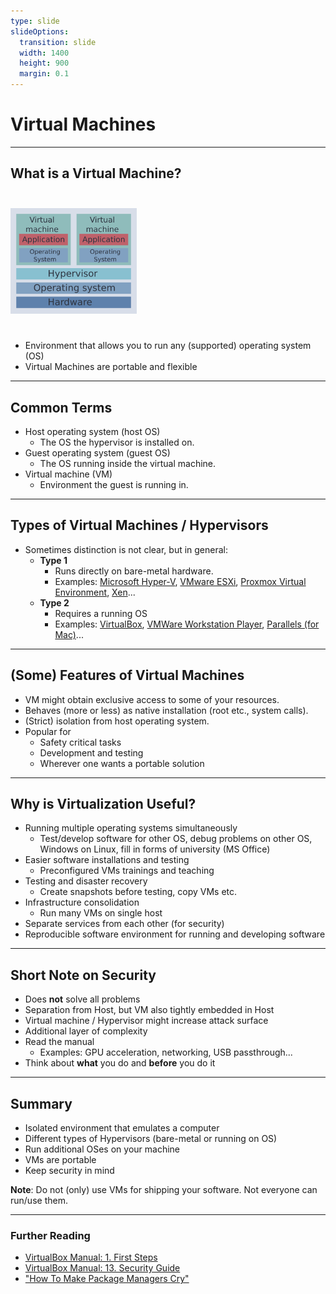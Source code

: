 ```yaml
---
type: slide
slideOptions:
  transition: slide
  width: 1400
  height: 900
  margin: 0.1
---
```


<style>
  .reveal strong {
    font-weight: bold;
    color: orange;
  }
  .reveal p {
    text-align: left;
  }
  .reveal section h1 {
    color: orange;
  }
  .reveal section h2 {
    color: orange;
  }
</style>

# Virtual Machines

---

## What is a Virtual Machine?

<img src="https://github.com/Simulation-Software-Engineering/Lecture-Material/blob/main/02_virtualization_and_containers/figs/virtualmachine-sketch.png" width=40%; style="margin-left:auto; margin-right:auto; padding-top: 25px; padding-bottom: 25px">

- Environment that allows you to run any (supported) operating system (OS)
- Virtual Machines are portable and flexible

---

## Common Terms

- Host operating system (host OS)
    - The OS the hypervisor is installed on.
- Guest operating system (guest OS)
    - The OS running inside the virtual machine.
- Virtual machine (VM)
    - Environment the guest is running in.

---

## Types of Virtual Machines / Hypervisors

- Sometimes distinction is not clear, but in general:
    - **Type 1**
        - Runs directly on bare-metal hardware.
        - Examples: [Microsoft Hyper-V](https://docs.microsoft.com/en-us/virtualization/hyper-v-on-windows/about/), [VMware ESXi](https://www.vmware.com/products/esxi-and-esx.html), [Proxmox Virtual Environment](https://www.proxmox.com/en/proxmox-ve), [Xen](https://xenproject.org/)...
    - **Type 2**
        - Requires a running OS
        - Examples: [VirtualBox](https://www.virtualbox.org/), [VMWare Workstation Player](https://www.vmware.com/products/workstation-player.html), [Parallels (for Mac)](https://www.parallels.com/eu/products/desktop/)...

---

## (Some) Features of Virtual Machines

- VM might obtain exclusive access to some of your resources.
- Behaves (more or less) as native installation (root etc., system calls).
- (Strict) isolation from host operating system.
- Popular for
    - Safety critical tasks
    - Development and testing
    - Wherever one wants a portable solution

---

## Why is Virtualization Useful?

- Running multiple operating systems simultaneously
    - Test/develop software for other OS, debug problems on other OS, Windows on Linux, fill in forms of university (MS Office)
- Easier software installations and testing
    - Preconfigured VMs trainings and teaching
- Testing and disaster recovery
    - Create snapshots before testing, copy VMs etc.
- Infrastructure consolidation
    - Run many VMs on single host
- Separate services from each other (for security)
- Reproducible software environment for running and developing software

---

## Short Note on Security

- Does **not** solve all problems
- Separation from Host, but VM also tightly embedded in Host
- Virtual machine / Hypervisor might increase attack surface
- Additional layer of complexity
- Read the manual
    - Examples: GPU acceleration, networking, USB passthrough...
- Think about **what** you do and **before** you do it

---

## Summary

- Isolated environment that emulates a computer
- Different types of Hypervisors (bare-metal or running on OS)
- Run additional OSes on your machine
- VMs are portable
- Keep security in mind

**Note**: Do not (only) use VMs for shipping your software. Not everyone can run/use them.

---

### Further Reading

- [VirtualBox Manual: 1. First Steps](https://www.virtualbox.org/manual/ch01.html)
- [VirtualBox Manual: 13. Security Guide](https://www.virtualbox.org/manual/ch13.html)
- ["How To Make Package Managers Cry"](https://archive.fosdem.org/2018/schedule/event/how_to_make_package_managers_cry/)
